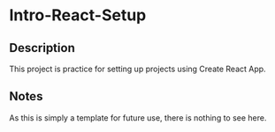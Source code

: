 # Intro-React-Setup

## Description
This project is practice for setting up projects using Create React App. 

## Notes
As this is simply a template for future use, there is nothing to see here.
